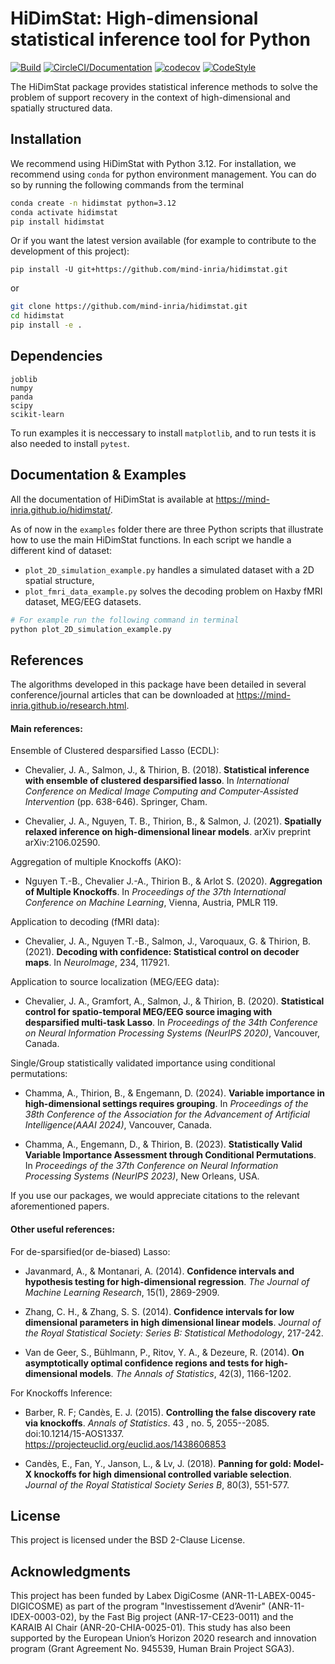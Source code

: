 # HiDimStat: High-dimensional statistical inference tool for Python
[![Build](https://github.com/mind-inria/hidimstat/actions/workflows/main_workflow.yml/badge.svg?branch=main)](https://github.com/mind-inria/hidimstat/actions/workflows/main_workflow.yml) [![CircleCI/Documentation](https://circleci.com/gh/mind-inria/hidimstat.svg?style=shield)](https://circleci.com/gh/mind-inria/hidimstat) [![codecov](https://codecov.io/github/mind-inria/hidimstat/branch/main/graph/badge.svg?token=O1YZDTFTNS)](https://codecov.io/github/mind-inria/hidimstat) [![CodeStyle](https://img.shields.io/badge/code%20style-black-000000.svg)](https://github.com/psf/black)

The HiDimStat package provides statistical inference methods to solve the problem of support recovery in the context of high-dimensional and spatially structured data.

## Installation

We recommend using HiDimStat with Python 3.12. For installation, we recommend using `conda` for python environment management. You can do so by running the following commands from the terminal

```bash
conda create -n hidimstat python=3.12
conda activate hidimstat
pip install hidimstat
```

Or if you want the latest version available (for example to contribute to the development of this project):

```
pip install -U git+https://github.com/mind-inria/hidimstat.git
```

or

```bash
git clone https://github.com/mind-inria/hidimstat.git
cd hidimstat
pip install -e .
```

## Dependencies

```
joblib
numpy
panda
scipy
scikit-learn
```

To run examples it is neccessary to install `matplotlib`, and to run tests it is also needed to install `pytest`.

## Documentation & Examples

All the documentation of HiDimStat is available at https://mind-inria.github.io/hidimstat/.

As of now in the `examples` folder there are three Python scripts that illustrate how to use the main HiDimStat functions. In each script we handle a different kind of dataset:
  - ``plot_2D_simulation_example.py`` handles a simulated dataset with a 2D
spatial structure,
  - ``plot_fmri_data_example.py`` solves the decoding problem on Haxby fMRI dataset,
MEG/EEG datasets.

```bash
# For example run the following command in terminal
python plot_2D_simulation_example.py
```

## References

The algorithms developed in this package have been detailed in several conference/journal articles that can be downloaded at https://mind-inria.github.io/research.html.

#### Main references:

Ensemble of Clustered desparsified Lasso (ECDL):

* Chevalier, J. A., Salmon, J., & Thirion, B. (2018). __Statistical inference with ensemble of clustered desparsified lasso__. In _International Conference
  on Medical Image Computing and Computer-Assisted Intervention_ (pp. 638-646). Springer, Cham.

* Chevalier, J. A., Nguyen, T. B., Thirion, B., & Salmon, J. (2021). __Spatially relaxed inference on high-dimensional linear models__. arXiv preprint arXiv:2106.02590.

Aggregation of multiple Knockoffs (AKO):

* Nguyen T.-B., Chevalier J.-A., Thirion B., & Arlot S. (2020). __Aggregation of Multiple Knockoffs__. In _Proceedings of the 37th International Conference on
  Machine Learning_, Vienna, Austria, PMLR 119.

Application to decoding (fMRI data):

* Chevalier, J. A., Nguyen T.-B., Salmon, J., Varoquaux, G. & Thirion, B. (2021). __Decoding with confidence: Statistical control on decoder maps__. In _NeuroImage_, 234, 117921.

Application to source localization (MEG/EEG data):

* Chevalier, J. A., Gramfort, A., Salmon, J., & Thirion, B. (2020). __Statistical control for spatio-temporal MEG/EEG source imaging with desparsified multi-task Lasso__. In _Proceedings of the 34th Conference on Neural Information Processing Systems (NeurIPS 2020)_, Vancouver, Canada.

Single/Group statistically validated importance using conditional permutations:

* Chamma, A., Thirion, B., & Engemann, D. (2024). __Variable importance in high-dimensional settings requires grouping__. In _Proceedings of the 38th Conference of the Association for the Advancement of Artificial Intelligence(AAAI 2024)_, Vancouver, Canada.

* Chamma, A., Engemann, D., & Thirion, B. (2023). __Statistically Valid Variable Importance Assessment through Conditional Permutations__. In _Proceedings of
  the 37th Conference on Neural Information Processing Systems (NeurIPS 2023)_, New Orleans, USA.

If you use our packages, we would appreciate citations to the relevant aforementioned papers.

#### Other useful references:

For de-sparsified(or de-biased) Lasso:

* Javanmard, A., & Montanari, A. (2014). __Confidence intervals and hypothesis
  testing for high-dimensional regression__. _The Journal of Machine Learning
  Research_, 15(1), 2869-2909.

* Zhang, C. H., & Zhang, S. S. (2014). __Confidence intervals for low dimensional
  parameters in high dimensional linear models__. _Journal of the Royal
  Statistical Society: Series B: Statistical Methodology_, 217-242.

* Van de Geer, S., Bühlmann, P., Ritov, Y. A., & Dezeure, R. (2014). __On
  asymptotically optimal confidence regions and tests for high-dimensional
  models__. _The Annals of Statistics_, 42(3), 1166-1202.

For Knockoffs Inference:

* Barber, R. F; Candès, E. J. (2015). __Controlling the false discovery rate
  via knockoffs__. _Annals of Statistics_. 43 , no. 5,
  2055--2085. doi:10.1214/15-AOS1337. https://projecteuclid.org/euclid.aos/1438606853

* Candès, E., Fan, Y., Janson, L., & Lv, J. (2018). __Panning for gold: Model-X
  knockoffs for high dimensional controlled variable selection__. _Journal of the
  Royal Statistical Society Series B_, 80(3), 551-577.

## License

This project is licensed under the BSD 2-Clause License.

## Acknowledgments

This project has been funded by Labex DigiCosme (ANR-11-LABEX-0045-DIGICOSME)
as part of the program "Investissement d’Avenir" (ANR-11-IDEX-0003-02), by the
Fast Big project (ANR-17-CE23-0011) and the KARAIB AI Chair
(ANR-20-CHIA-0025-01). This study has also been supported by the European
Union’s Horizon 2020 research and innovation program
(Grant Agreement No. 945539, Human Brain Project SGA3).
